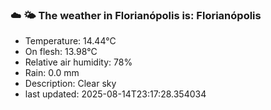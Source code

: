 ### ☁️ 🌤️  The weather in Florianópolis is: Florianópolis

- Temperature: 14.44°C
- On flesh: 13.98°C
- Relative air humidity: 78%
- Rain: 0.0 mm
- Description: Clear sky
- last updated: 2025-08-14T23:17:28.354034
